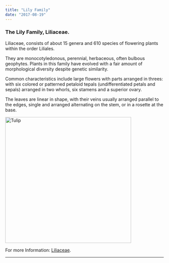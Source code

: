 ```yaml
---
title: "Lily Family"
date: "2017-08-19"
---
```


### The Lily Family, Liliaceae.

Liliaceae, consists of about 15 genera and 610 species of flowering plants within the order Liliales.

They are monocotyledonous, perennial, herbaceous, often bulbous geophytes. Plants in this family have evolved with a fair amount of morphological diversity despite genetic similarity.

Common characteristics include large flowers with parts arranged in threes: with six colored or patterned petaloid tepals (undifferentiated petals and sepals) arranged in two whorls, six stamens and a superior ovary.

The leaves are linear in shape, with their veins usually arranged parallel to the edges, single and arranged alternating on the stem, or in a rosette at the base.

<img src="https://i.ibb.co/Rph7PFV/tulip.png" alt="Tulip" width="400"/>

For more Information: [Liliaceae](https://en.wikipedia.org/wiki/Liliaceae).

<hr>
